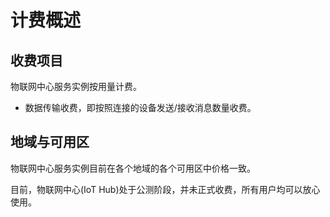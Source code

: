 # 计费概述
## 收费项目

物联网中心服务实例按用量计费。

- 数据传输收费，即按照连接的设备发送/接收消息数量收费。      

## 地域与可用区

物联网中心服务实例目前在各个地域的各个可用区中价格一致。

目前，物联网中心(IoT Hub)处于公测阶段，并未正式收费，所有用户均可以放心使用。
